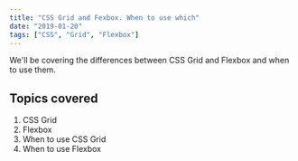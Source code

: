 ```yaml
---
title: "CSS Grid and Fexbox. When to use which"
date: "2019-01-20"
tags: ["CSS", "Grid", "Flexbox"]
---
```


We'll be covering the differences between CSS Grid and Flexbox and when to use them.

## Topics covered

1. CSS Grid
2. Flexbox
3. When to use CSS Grid
4. When to use Flexbox
